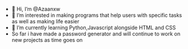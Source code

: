 - 👋 Hi, I’m @Azaanxw
- 👀 I’m interested in making programs that help users with specific tasks as well as making life easier 
- 🌱 I’m currently learning Python,Javascript alongside HTML and CSS
- So far i have made a password generator and will continue to work on new projects as time goes on

<!---
Azaanxw/Azaanxw is a ✨ special ✨ repository because its `README.md` (this file) appears on your GitHub profile.
You can click the Preview link to take a look at your changes.
--->
